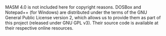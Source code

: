 MASM 4.0 is not included here for copyright reasons.
DOSBox and Notepad++ (for Windows) are distributed under the terms of the GNU General Public License version 2, which allows us to provide them as part of this project (released under GNU GPL v3). Their source code is available at their respective online resources.
